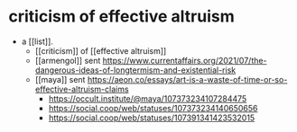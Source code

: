 # criticism of effective altruism

- a [[list]].
  - [[criticism]] of [[effective altruism]]
  - [[armengol]] sent https://www.currentaffairs.org/2021/07/the-dangerous-ideas-of-longtermism-and-existential-risk
  - [[maya]] sent https://aeon.co/essays/art-is-a-waste-of-time-or-so-effective-altruism-claims
    - https://occult.institute/@maya/107373234107284475
    - https://social.coop/web/statuses/107373234140650656
    - https://social.coop/web/statuses/107391341423532015

